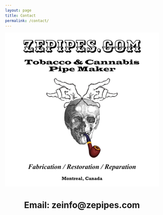 ```yaml
---
layout: page
title: Contact
permalink: /contact/
---
```


![ZePipes.com Splash Autumn 2022](/assets/images/zepipesdotcom-logo001-2000-1x1.jpg)

<center>
<h1>Email: zeinfo@zepipes.com</h1>
</center>